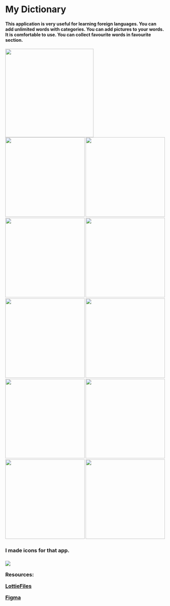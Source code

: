 # My Dictionary

<h4>This application is very useful for learning foreign languages. You can add unlimited words with categories. You can add pictures to your words.  It is comfortable to use. You can collect favourite words in favourite section.<h4>

<img src="images/video.gif" width = "278" > <img src="images/img_1.jpg" width = "250" > <img src="images/img_2.jpg" width = "250" >
<img src="images/img_3.jpg" width = "250" > <img src="images/img_4.jpg" width = "250" > <img src="images/img_5.jpg" width = "250" >
<img src="images/img_6.jpg" width = "250" > <img src="images/img_7.jpg" width = "250" > <img src="images/img_8.jpg" width = "250" >
<img src="images/img_9.jpg" width = "250" > <img src="images/img_10.jpg" width = "250">



<h3>I made icons for that app.<h3>

<img src="images/icons.png">

Resources:
 
<a href = "https://lottiefiles.com/80680-online-study">LottieFiles</a>

<a href = "https://www.figma.com/file/b04itioOHZFXmgeonQGMPw/My-Dictionary?node-id=0%3A1">Figma</a>

